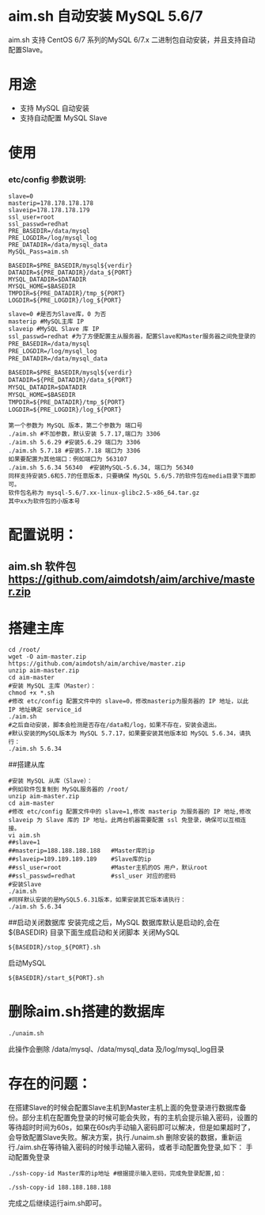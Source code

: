 aim.sh 自动安装 MySQL 5.6/7
========================

aim.sh 支持 CentOS 6/7 系列的MySQL 6/7.x 二进制包自动安装，并且支持自动配置Slave。

用途
===========

* 支持 MySQL 自动安装
* 支持自动配置 MySQL Slave


使用
=========

### etc/config 参数说明:

```
slave=0
masterip=178.178.178.178
slaveip=178.178.178.179
ssl_user=root
ssl_passwd=redhat
PRE_BASEDIR=/data/mysql
PRE_LOGDIR=/log/mysql_log
PRE_DATADIR=/data/mysql_data
MySQL_Pass=aim.sh

BASEDIR=$PRE_BASEDIR/mysql${verdir}
DATADIR=${PRE_DATADIR}/data_${PORT}
MYSQL_DATADIR=$DATADIR
MYSQL_HOME=$BASEDIR
TMPDIR=${PRE_DATADIR}/tmp_${PORT}
LOGDIR=${PRE_LOGDIR}/log_${PORT}
```

```txt
slave=0 #是否为Slave库，0 为否
masterip #MySQL主库 IP
slaveip #MySQL Slave 库 IP
ssl_passwd=redhat #为了方便配置主从服务器，配置Slave和Master服务器之间免登录的 OS 用户名，通常为root
PRE_BASEDIR=/data/mysql
PRE_LOGDIR=/log/mysql_log
PRE_DATADIR=/data/mysql_data

BASEDIR=$PRE_BASEDIR/mysql${verdir}
DATADIR=${PRE_DATADIR}/data_${PORT}
MYSQL_DATADIR=$DATADIR
MYSQL_HOME=$BASEDIR
TMPDIR=${PRE_DATADIR}/tmp_${PORT}
LOGDIR=${PRE_LOGDIR}/log_${PORT}
```
 ```
第一个参数为 MySQL 版本，第二个参数为 端口号
./aim.sh #不加参数，默认安装 5.7.17,端口为 3306
./aim.sh 5.6.29 #安装5.6.29 端口为 3306
./aim.sh 5.7.18 #安装5.7.18 端口为 3306
如果要配置为其他端口：例如端口为 563107
./aim.sh 5.6.34 56340  #安装MySQL-5.6.34, 端口为 56340
同样支持安装5.6和5.7的任意版本，只要确保 MySQL 5.6/5.7的软件包在media目录下面即可。
软件包名称为 mysql-5.6/7.xx-linux-glibc2.5-x86_64.tar.gz
其中xx为软件包的小版本号
 ```
配置说明：
===
## aim.sh 软件包  https://github.com/aimdotsh/aim/archive/master.zip
搭建主库
===

```
cd /root/
wget -O aim-master.zip https://github.com/aimdotsh/aim/archive/master.zip
unzip aim-master.zip
cd aim-master
#安装 MySQL 主库（Master）：
chmod +x *.sh
#修改 etc/config 配置文件中的 slave=0，修改masterip为服务器的 IP 地址，以此 IP 地址确定 service_id
./aim.sh  
#之后自动安装，脚本会检测是否存在/data和/log，如果不存在，安装会退出。
#默认安装的MySQL版本为 MySQL 5.7.17，如果要安装其他版本如 MySQL 5.6.34，请执行：
./aim.sh 5.6.34
```
##搭建从库
```
#安装 MySQL 从库（Slave）：
#例如软件包复制到 MySQL服务器的 /root/
unzip aim-master.zip
cd aim-master
#修改 etc/config 配置文件中的 slave=1,修改 masterip 为服务器的 IP 地址,修改 slaveip 为 Slave 库的 IP 地址。此两台机器需要配置 ssl 免登录，确保可以互相连接。
vi aim.sh
##slave=1
##masterip=188.188.188.188   #Master库的ip
##slaveip=189.189.189.189    #Slave库的ip
##ssl_user=root              #Master主机的OS 用户，默认root
##ssl_passwd=redhat          #ssl_user 对应的密码
#安装Slave
./aim.sh 
#同样默认安装的是MySQL5.6.31版本，如果安装其它版本请执行：
./aim.sh 5.6.34
```
##启动关闭数据库
安装完成之后，MySQL 数据库默认是启动的,会在${BASEDIR} 目录下面生成启动和关闭脚本
关闭MySQL
```
${BASEDIR}/stop_${PORT}.sh
```
启动MySQL
```
${BASEDIR}/start_${PORT}.sh
```
删除aim.sh搭建的数据库
===
```
./unaim.sh
```
此操作会删除 /data/mysql、/data/mysql\_data 及/log/mysql\_log目录 


存在的问题：
===

在搭建Slave的时候会配置Slave主机到Master主机上面的免登录进行数据库备份。部分主机在配置免登录的时候可能会失败，有的主机会提示输入密码，设置的等待超时时间为60s，如果在60s内手动输入密码即可以解决，但是如果超时了，会导致配置Slave失败。解决方案，执行./unaim.sh 删除安装的数据，重新运行./aim.sh在等待输入密码的时候手动输入密码，或者手动配置免登录,如下：
手动配置免登录
```
./ssh-copy-id Master库的ip地址 #根据提示输入密码，完成免登录配置,如：
```
```
./ssh-copy-id 188.188.188.188
```

完成之后继续运行aim.sh即可。
